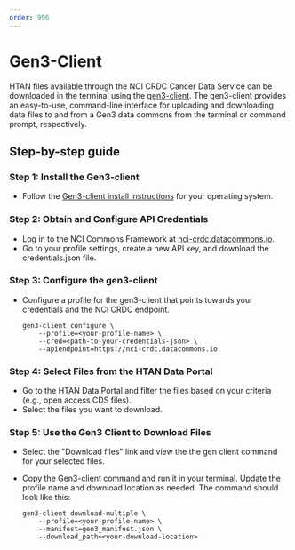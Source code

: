 ```yaml
---
order: 996
---
```


# Gen3-Client

HTAN files available through the NCI CRDC Cancer Data Service can be downloaded in the terminal using the [gen3-client](https://docs.gen3.org/gen3-resources/user-guide/). The gen3-client provides an easy-to-use, command-line interface for uploading and downloading data files to and from a Gen3 data commons from the terminal or command prompt, respectively.


## Step-by-step guide

### Step 1: Install the Gen3-client

- Follow the [Gen3-client install instructions](https://gen3.org/resources/user/gen3-client/#1-installation-instructions) for your operating system.

### Step 2: Obtain and Configure API Credentials

- Log in to the NCI Commons Framework at [nci-crdc.datacommons.io](https://nci-crdc.datacommons.io).
- Go to your profile settings, create a new API key, and download the credentials.json file.

### Step 3: Configure the gen3-client

- Configure a profile for the gen3-client that points towards your credentials and the NCI CRDC endpoint.

    ```
    gen3-client configure \
        --profile=<your-profile-name> \
        --cred=<path-to-your-credentials-json> \
        --apiendpoint=https://nci-crdc.datacommons.io
    ```


### Step 4: Select Files from the HTAN Data Portal

- Go to the HTAN Data Portal and filter the files based on your criteria (e.g., open access CDS files).
- Select the files you want to download.

### Step 5: Use the Gen3 Client to Download Files

- Select the "Download files" link and view the the gen client command for your selected files.
- Copy the Gen3-client command and run it in your terminal. Update the profile name and download location as needed. The command should look like this:

    ```
    gen3-client download-multiple \
        --profile=<your-profile-name> \
        --manifest=gen3_manifest.json \
        --download_path=<your-download-location>
    ```